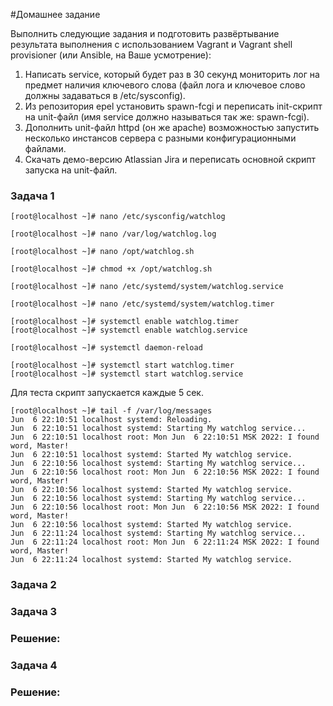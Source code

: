 #Домашнее задание

Выполнить следующие задания и подготовить развёртывание результата выполнения с использованием Vagrant и Vagrant shell provisioner (или Ansible, на Ваше усмотрение):

1. Написать service, который будет раз в 30 секунд мониторить лог на предмет наличия ключевого слова (файл лога и ключевое слово должны задаваться в /etc/sysconfig).
2. Из репозитория epel установить spawn-fcgi и переписать init-скрипт на unit-файл (имя service должно называться так же: spawn-fcgi).
3. Дополнить unit-файл httpd (он же apache) возможностью запустить несколько инстансов сервера с разными конфигурационными файлами. 
4. Скачать демо-версию Atlassian Jira и переписать основной скрипт запуска на unit-файл.

### Задача 1
```
[root@localhost ~]# nano /etc/sysconfig/watchlog
```
```
[root@localhost ~]# nano /var/log/watchlog.log
```
```
[root@localhost ~]# nano /opt/watchlog.sh
```
```
[root@localhost ~]# chmod +x /opt/watchlog.sh
```
```
[root@localhost ~]# nano /etc/systemd/system/watchlog.service
```
```
[root@localhost ~]# nano /etc/systemd/system/watchlog.timer
```
```
[root@localhost ~]# systemctl enable watchlog.timer
[root@localhost ~]# systemctl enable watchlog.service
```
```
[root@localhost ~]# systemctl daemon-reload
```
```
[root@localhost ~]# systemctl start watchlog.timer
[root@localhost ~]# systemctl start watchlog.service
```
Для теста скрипт запускается каждые 5 сек.
```
[root@localhost ~]# tail -f /var/log/messages
Jun  6 22:10:51 localhost systemd: Reloading.
Jun  6 22:10:51 localhost systemd: Starting My watchlog service...
Jun  6 22:10:51 localhost root: Mon Jun  6 22:10:51 MSK 2022: I found word, Master!
Jun  6 22:10:51 localhost systemd: Started My watchlog service.
Jun  6 22:10:56 localhost systemd: Starting My watchlog service...
Jun  6 22:10:56 localhost root: Mon Jun  6 22:10:56 MSK 2022: I found word, Master!
Jun  6 22:10:56 localhost systemd: Started My watchlog service.
Jun  6 22:10:56 localhost systemd: Starting My watchlog service...
Jun  6 22:10:56 localhost root: Mon Jun  6 22:10:56 MSK 2022: I found word, Master!
Jun  6 22:10:56 localhost systemd: Started My watchlog service.
Jun  6 22:11:24 localhost systemd: Starting My watchlog service...
Jun  6 22:11:24 localhost root: Mon Jun  6 22:11:24 MSK 2022: I found word, Master!
Jun  6 22:11:24 localhost systemd: Started My watchlog service.
```
### Задача 2


### Задача 3
### Решение:

### Задача 4
### Решение:
